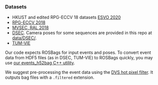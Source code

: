 ### Datasets
- HKUST and edited RPG-ECCV 18 datasets [ESVO 2020](https://sites.google.com/view/esvo-project-page/home#h.tl1va3u667ae)
- [RPG-ECCV 2018](http://rpg.ifi.uzh.ch/ECCV18_stereo_davis.html)
- [MVSEC, RAL 2018](https://daniilidis-group.github.io/mvsec/)
- [DSEC](https://dsec.ifi.uzh.ch/). Camera poses for some sequences are provided in this repo at [data/DSEC/](../data/DSEC).
- [TUM-VIE](https://vision.in.tum.de/data/datasets/visual-inertial-event-dataset)

Our code expects ROSBags for input events and poses. To convert event data from HDF5 files (as in DSEC, TUM-VIE) to ROSBags quickly, you may use [our events_h52bag C++ utility](https://github.com/tub-rip/events_h52bag).

We suggest pre-processing the event data using the [DVS hot pixel filter](https://github.com/cedric-scheerlinck/dvs_tools/tree/master/dvs_hot_pixel_filter). It outputs bag files with a `.filtered` extension.
